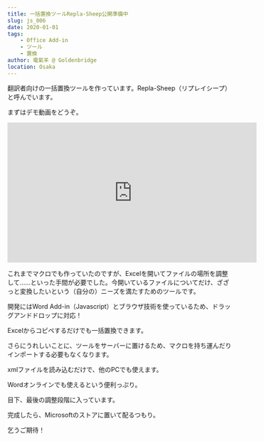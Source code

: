 ```yaml
---
title: 一括置換ツールRepla-Sheep公開準備中
slug: js_006
date: 2020-01-01
tags: 
    - Office Add-in
    - ツール
    - 置換
author: 電氣羊 @ Goldenbridge
location: Osaka
---
```


翻訳者向けの一括置換ツールを作っています。Repla-Sheep（リプレイシープ）と呼んでいます。

まずはデモ動画をどうぞ。

<iframe width="560" height="315" src="https://www.youtube.com/embed/yopFu5W_BSg" frameborder="0" allow="accelerometer; autoplay; encrypted-media; gyroscope; picture-in-picture" allowfullscreen></iframe>

これまでマクロでも作っていたのですが、Excelを開いてファイルの場所を調整して……といった手間が必要でした。今開いているファイルについてだけ、ざざっと変換したいという（自分の）ニーズを満たすためのツールです。

開発にはWord Add-in（Javascript）とブラウザ技術を使っているため、ドラッグアンドドロップに対応！

Excelからコピペするだけでも一括置換できます。

さらにうれしいことに、ツールをサーバーに置けるため、マクロを持ち運んだりインポートする必要もなくなります。

xmlファイルを読み込むだけで、他のPCでも使えます。

Wordオンラインでも使えるという便利っぷり。

目下、最後の調整段階に入っています。

完成したら、Microsoftのストアに置いて配るつもり。

乞うご期待！

<link-to></link-to>